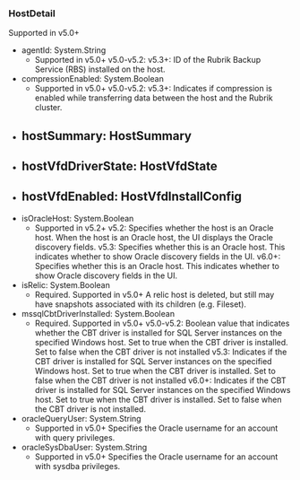 ### HostDetail
Supported in v5.0+

- agentId: System.String
  - Supported in v5.0+
  v5.0-v5.2: 
  v5.3+: ID of the Rubrik Backup Service (RBS) installed on the host.
- compressionEnabled: System.Boolean
  - Supported in v5.0+
  v5.0-v5.2: 
  v5.3+: Indicates if compression is enabled while transferring data between the host and the Rubrik cluster.
- hostSummary: HostSummary
  - 
- hostVfdDriverState: HostVfdState
  - 
- hostVfdEnabled: HostVfdInstallConfig
  - 
- isOracleHost: System.Boolean
  - Supported in v5.2+
  v5.2: Specifies whether the host is an Oracle host. When the host is an Oracle host, the UI displays the Oracle discovery fields.
  v5.3: Specifies whether this is an Oracle host. This indicates whether to show Oracle discovery fields in the UI.
  v6.0+: Specifies whether this is an Oracle host. This indicates whether to show Oracle discovery fields in the UI.
- isRelic: System.Boolean
  - Required. Supported in v5.0+
  A relic host is deleted, but still may have snapshots associated with its children (e.g. Fileset).
- mssqlCbtDriverInstalled: System.Boolean
  - Required. Supported in v5.0+
  v5.0-v5.2: Boolean value that indicates whether the CBT driver is installed for SQL Server instances on the specified Windows host. Set to true when the CBT driver is installed. Set to false when the CBT driver is not installed
  v5.3: Indicates if the CBT driver is installed for SQL Server instances on the specified Windows host. Set to true when the CBT driver is installed. Set to false when the CBT driver is not installed
  v6.0+: Indicates if the CBT driver is installed for SQL Server instances on the specified Windows host. Set to true when the CBT driver is installed. Set to false when the CBT driver is not installed.
- oracleQueryUser: System.String
  - Supported in v5.0+
  Specifies the Oracle username for an account with query privileges.
- oracleSysDbaUser: System.String
  - Supported in v5.0+
  Specifies the Oracle username for an account with sysdba privileges.
